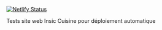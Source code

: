 [![Netlify Status](https://api.netlify.com/api/v1/badges/1f1dbddd-2278-41fc-b153-e886fffeab3c/deploy-status)](https://app.netlify.com/sites/kind-wozniak-9ea8e4/deploys)

Tests site web Insic Cuisine pour déploiement automatique
